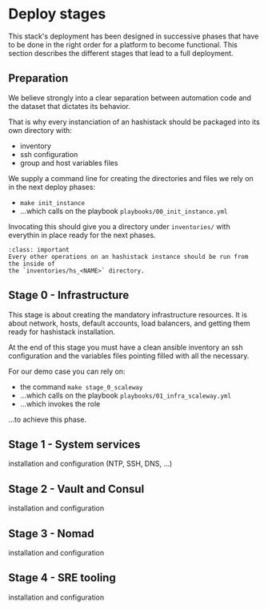 # Deploy stages

This stack's deployment has been designed in successive phases that have to be done in the right order for a platform
to become functional. This section describes the different stages that lead to a full deployment.

## Preparation

We believe strongly into a clear separation between automation code and the dataset 
that dictates its behavior.

That is why every instanciation of an hashistack should be packaged into its own directory
with:

* inventory
* ssh configuration
* group and host variables files

We supply a command line for creating the directories and files we rely on in the next 
deploy phases:

* `make init_instance`
* ...which calls on the playbook `playbooks/00_init_instance.yml`

Invocating this should give you a directory under `inventories/` with everythin in place
ready for the next phases.

```{admonition} Take-away
:class: important
Every other operations on an hashistack instance should be run from the inside of
the `inventories/hs_<NAME>` directory.
```

## Stage 0 - Infrastructure 

This stage is about creating the mandatory infrastructure resources. 
It is about network, hosts, default accounts, load balancers, and getting them ready for
hashistack installation.

At the end of this stage you must have a clean ansible inventory an ssh configuration
and the variables files pointing filled with all the necessary.

For our demo case you can rely on:

* the command `make stage_0_scaleway`
* ...which calls on the playbook `playbooks/01_infra_scaleway.yml`
* ...which invokes the [](/reference/role_stage0.md) role

...to achieve this phase.

## Stage 1 - System services

installation and configuration (NTP, SSH, DNS, ...)

## Stage 2 - Vault and Consul

installation and configuration

## Stage 3 - Nomad

installation and configuration

## Stage 4 - SRE tooling

installation and configuration
